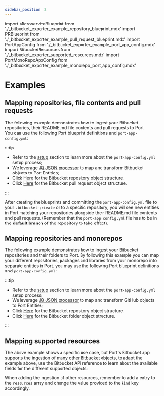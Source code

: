 ```yaml
---
sidebar_position: 2
---
```


import MicroserviceBlueprint from './\_bitbucket_exporter_example_repository_blueprint.mdx'
import PRBlueprint from './\_bitbucket_exporter_example_pull_request_blueprint.mdx'
import PortAppConfig from './\_bitbucket_exporter_example_port_app_config.mdx'
import BitbucketResources from './\_bitbucket_exporter_supported_resources.mdx'
import PortMonoRepoAppConfig from './\_bitbucket_exporter_example_monorepo_port_app_config.mdx'

# Examples

## Mapping repositories, file contents and pull requests

The following example demonstrates how to ingest your Bitbucket repositories, their README.md file contents and pull requests to Port.  
You can use the following Port blueprint definitions and `port-app-config.yml`:

<MicroserviceBlueprint/>

<PRBlueprint/>

<PortAppConfig/>

:::tip

- Refer to the [setup](bitbucket-app.md#setup) section to learn more about the `port-app-config.yml` setup process;
- We leverage [JQ JSON processor](https://stedolan.github.io/jq/manual/) to map and transform Bitbucket objects to Port Entities;
- Click [Here](https://developer.atlassian.com/cloud/bitbucket/rest/api-group-repositories/#api-repositories-workspace-repo-slug-get) for the Bitbucket repository object structure.
- Click [Here](https://developer.atlassian.com/cloud/bitbucket/rest/api-group-pullrequests/#api-repositories-workspace-repo-slug-pullrequests-pull-request-id-get) for the Bitbucket pull request object structure.

:::

After creating the blueprints and committing the `port-app-config.yml` file to your `.bitbucket-private` or to a specific repository, you will see new entities in Port matching your repositories alongside their README.md file contents and pull requests. (Remember that the `port-app-config.yml` file has to be in the **default branch** of the repository to take effect).

## Mapping repositories and monorepos

The following example demonstrates how to ingest your Bitbucket repositories and their folders to Port. By following this example you can map your different repositories, packages and libraries from your monorepo into separate entities in Port. you may use the following Port blueprint definitions and `port-app-config.yml`:

<MicroserviceBlueprint/>

<PortMonoRepoAppConfig/>

:::tip

- Refer to the [setup](bitbucket-app.md#setup) section to learn more about the `port-app-config.yml` setup process;
- We leverage [JQ JSON processor](https://stedolan.github.io/jq/manual/) to map and transform GitHub objects to Port Entities;
- Click [Here](https://developer.atlassian.com/cloud/bitbucket/rest/api-group-repositories/#api-repositories-workspace-repo-slug-get) for the Bitbucket repository object structure.
- Click [Here](https://developer.atlassian.com/cloud/bitbucket/rest/api-group-source/#api-repositories-workspace-repo-slug-src-commit-path-get) for the Bitbucket folder object structure.

:::

## Mapping supported resources

The above example shows a specific use case, but Port's Bitbucket app supports the ingestion of many other Bitbucket objects, to adapt the example above, use the Bitbucket API reference to learn about the available fields for the different supported objects:

<BitbucketResources/>

When adding the ingestion of other resources, remember to add a entry to the `resources` array and change the value provided to the `kind` key accordingly.
